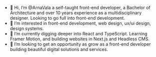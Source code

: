 - 👋 Hi, I’m @ArnaVala a self-taught front-end developer, a Bachelor of Architecture and over 10 years experience as a multidisciplinary designer. Looking to go full into front-end development.
- 👀 I’m interested in front-end development, web design, ux/ui design, design systems.
- 🌱 I’m currently digging deeper into React and TypeScript. Learning Framer Motion, and building websites in Next.js and Headless CMS.
- 💞️ I’m looking to get an opportunity as grow as a front-end developer building beautiful digital solutions and services.


<!---
ArnaVala/ArnaVala is a ✨ special ✨ repository because its `README.md` (this file) appears on your GitHub profile.
You can click the Preview link to take a look at your changes.
--->
